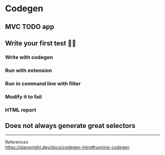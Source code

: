 # Codegen
## MVC TODO app
## Write your first test 👩‍💻
### Write with codegen
### Run with extension
### Run in command line with filter
### Modify it to fail
### HTML report
## Does not always generate great selectors

---
References  
<https://playwright.dev/docs/codegen-intro#running-codegen>  
